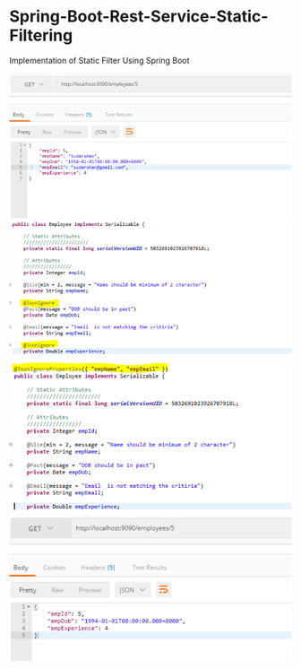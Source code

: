 # Spring-Boot-Rest-Service-Static-Filtering
Implementation of Static Filter Using Spring Boot

<img src="https://github.com/Sudarshan-Gowda/Spring-Boot-Rest-Service-Static-Filtering/blob/master/docs/Picture1.png"/>
<img src="https://github.com/Sudarshan-Gowda/Spring-Boot-Rest-Service-Static-Filtering/blob/master/docs/Picture2.png"/>
<img src="https://github.com/Sudarshan-Gowda/Spring-Boot-Rest-Service-Static-Filtering/blob/master/docs/Picture3.png"/>
<img src="https://github.com/Sudarshan-Gowda/Spring-Boot-Rest-Service-Static-Filtering/blob/master/docs/Picture4.png"/>

